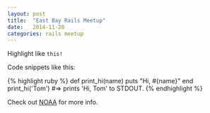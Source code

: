 ```yaml
---
layout: post
title:  "East Bay Rails Meetup"
date:   2014-11-20
categories: rails meetup
---
```


Highlight like `this!`

Code snippets like this:

{% highlight ruby %}
def print_hi(name)
  puts "Hi, #{name}"
end
print_hi('Tom')
#=> prints 'Hi, Tom' to STDOUT.
{% endhighlight %}

Check out [NOAA][noaa] for more info.

[noaa]: http://weather.gov
